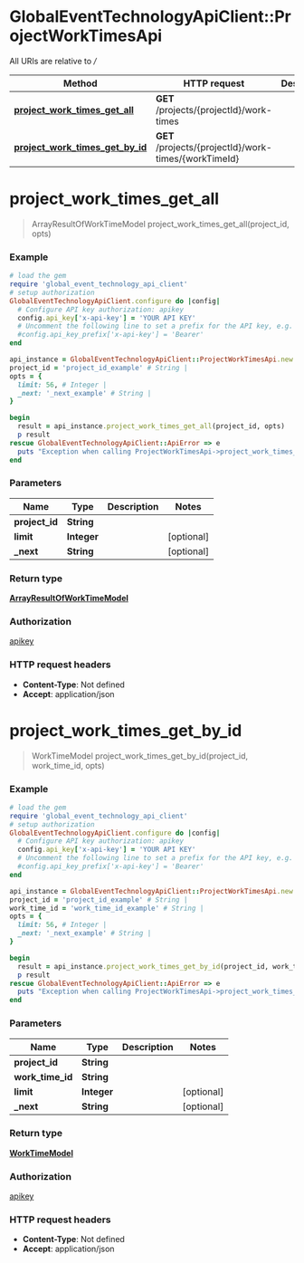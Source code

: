 # GlobalEventTechnologyApiClient::ProjectWorkTimesApi

All URIs are relative to */*

Method | HTTP request | Description
------------- | ------------- | -------------
[**project_work_times_get_all**](ProjectWorkTimesApi.md#project_work_times_get_all) | **GET** /projects/{projectId}/work-times | 
[**project_work_times_get_by_id**](ProjectWorkTimesApi.md#project_work_times_get_by_id) | **GET** /projects/{projectId}/work-times/{workTimeId} | 

# **project_work_times_get_all**
> ArrayResultOfWorkTimeModel project_work_times_get_all(project_id, opts)



### Example
```ruby
# load the gem
require 'global_event_technology_api_client'
# setup authorization
GlobalEventTechnologyApiClient.configure do |config|
  # Configure API key authorization: apikey
  config.api_key['x-api-key'] = 'YOUR API KEY'
  # Uncomment the following line to set a prefix for the API key, e.g. 'Bearer' (defaults to nil)
  #config.api_key_prefix['x-api-key'] = 'Bearer'
end

api_instance = GlobalEventTechnologyApiClient::ProjectWorkTimesApi.new
project_id = 'project_id_example' # String | 
opts = { 
  limit: 56, # Integer | 
  _next: '_next_example' # String | 
}

begin
  result = api_instance.project_work_times_get_all(project_id, opts)
  p result
rescue GlobalEventTechnologyApiClient::ApiError => e
  puts "Exception when calling ProjectWorkTimesApi->project_work_times_get_all: #{e}"
end
```

### Parameters

Name | Type | Description  | Notes
------------- | ------------- | ------------- | -------------
 **project_id** | **String**|  | 
 **limit** | **Integer**|  | [optional] 
 **_next** | **String**|  | [optional] 

### Return type

[**ArrayResultOfWorkTimeModel**](ArrayResultOfWorkTimeModel.md)

### Authorization

[apikey](../README.md#apikey)

### HTTP request headers

 - **Content-Type**: Not defined
 - **Accept**: application/json



# **project_work_times_get_by_id**
> WorkTimeModel project_work_times_get_by_id(project_id, work_time_id, opts)



### Example
```ruby
# load the gem
require 'global_event_technology_api_client'
# setup authorization
GlobalEventTechnologyApiClient.configure do |config|
  # Configure API key authorization: apikey
  config.api_key['x-api-key'] = 'YOUR API KEY'
  # Uncomment the following line to set a prefix for the API key, e.g. 'Bearer' (defaults to nil)
  #config.api_key_prefix['x-api-key'] = 'Bearer'
end

api_instance = GlobalEventTechnologyApiClient::ProjectWorkTimesApi.new
project_id = 'project_id_example' # String | 
work_time_id = 'work_time_id_example' # String | 
opts = { 
  limit: 56, # Integer | 
  _next: '_next_example' # String | 
}

begin
  result = api_instance.project_work_times_get_by_id(project_id, work_time_id, opts)
  p result
rescue GlobalEventTechnologyApiClient::ApiError => e
  puts "Exception when calling ProjectWorkTimesApi->project_work_times_get_by_id: #{e}"
end
```

### Parameters

Name | Type | Description  | Notes
------------- | ------------- | ------------- | -------------
 **project_id** | **String**|  | 
 **work_time_id** | **String**|  | 
 **limit** | **Integer**|  | [optional] 
 **_next** | **String**|  | [optional] 

### Return type

[**WorkTimeModel**](WorkTimeModel.md)

### Authorization

[apikey](../README.md#apikey)

### HTTP request headers

 - **Content-Type**: Not defined
 - **Accept**: application/json



